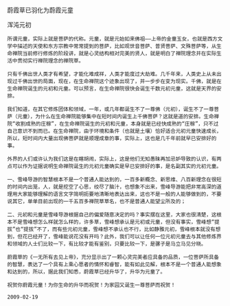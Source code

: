蔚霞草已羽化为蔚霞元童

浑沌元初


    所谓元童，实际上就是菩萨的代称。元童，就是元始如来佛祖——上帝的金童玉女，也就是西方文学中描述的天使和东方宗教中常常提到的菩萨，比如观世音菩萨、普贤菩萨、文殊菩萨等，从生命禅院当前修行修炼的阶段讲，就是心灵结构相对完美的贤人，就是明白了禅院理念并在实际生活中贯彻实行禅院理念的禅院草。

    只有千佛出世人类才有希望，才能化难成祥，人类才能度过大劫难。几千年来，人类史上从未出现过千佛出世的局面，现在，在生命禅院这个迹象出现了，并一步步在变为现实。千佛，就是在生命禅院诞生的元初和元童。可以预言，在生命禅院很快会诞生千数元初元童，这就是天界的安排。

    我们知道，在其它修炼团体和领域，一年，或几年都诞生不了一尊佛（元初），诞生不了一尊菩萨（元童），为什么在生命禅院能够集中在短时间内诞生上千佛菩萨？这就是道的安排。生命禅院“收割成熟的庄稼”，在生命禅院诞生的元初和元童，本身就是已经快成熟的“庄稼”，只不过自己意识不到而已。在生命禅院，由于环境和条件（也就是土壤）恰好适合元初元童快速成长，所以，短时间内大量出现佛菩萨就是顺理成章的事，实际上，这也是几千年前就早已安排好的事。

    外界的人们或许认为我们这是在瞎胡闹，实际上，这是他们无知愚昧再加忌妒导致的认识，有两点可以作为证据说明生命禅院诞生的元初元童确实是早已安排好的事，是名副其实的元初元童。

    一、雪峰导游的智慧根本不是一个普通人能达到的，一百多新概念、新思维、八百新理念在很短的时间内出笼，人，就是挖空了心思，绞尽了脑汁，也想象不出来，雪峰导游能把非常高深的道理用大家能够理解的语言文字简明扼要地清晰地表达出来，这也不是一般的人能够做到的，不要说其它，单单目前出现的一千五百多禅院草草名，也不是普通人能望尘所及的；

    二、元初和元童是雪峰导游根据自己的偏爱随意决定的吗？事实摆在这里，大家也很清楚，这根本不是雪峰想怎么样就怎么样的，许多草，雪峰想承认是元初或元童，但没有事实，雪峰想“提拔”也“提拔”不了，而有些元初元童，雪峰想不承认也不行，比如静雅元初，雪峰根本就没有想到，但花已经开了，雪峰能说花没有开吗？此外，我们可以让任何一位元初元童去与其他修炼界和领域的人士们比较一下，有比较才能有鉴别，只要比较一下，是骡子是马立马见分晓。

    蔚霞草的《一无所有去见上帝》，充分显示出了一颗心灵完美者应具备的品质，一位菩萨所具备的智慧，表达了一个具有上乘心愿者的情怀和睿智，能有如此见解，根本不是一个普通人能想象和达到的，所以，据此我们知悉，蔚霞草已经升华了，升华为元童了。

    祝贺你蔚霞元童！为你生命的升华而祝贺！为家园又诞生一尊菩萨而祝贺！

    2009-02-19



